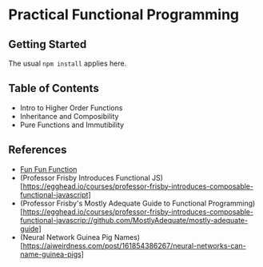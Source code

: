 # Practical Functional Programming

## Getting Started
The usual `npm install` applies here. 

## Table of Contents
* Intro to Higher Order Functions
* Inheritance and Composibility
* Pure Functions and Immutibility

## References
* [Fun Fun Function](https://www.youtube.com/playlist?list=PL0zVEGEvSaeEd9hlmCXrk5yUyqUag-n84)
* (Professor Frisby Introduces Functional JS)[https://egghead.io/courses/professor-frisby-introduces-composable-functional-javascript]
* (Professor Frisby's Mostly Adequate Guide to Functional Programming)[https://egghead.io/courses/professor-frisby-introduces-composable-functional-javascrip://github.com/MostlyAdequate/mostly-adequate-guide]
* (Neural Network Guinea Pig Names)[https://aiweirdness.com/post/161854386267/neural-networks-can-name-guinea-pigs]
